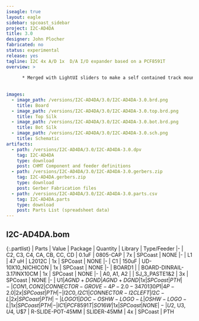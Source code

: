 ```yaml
---
iseagle: true
layout: eagle
sidebar: spcoast_sidebar
project: I2C-AD4DA
title: 3.0
designer: John Plocher
fabricated: no
status: experimental
release: yes
tagline: I2C 4x A/D 1x  D/A I/O expander based on a PCF8591T
overview: >
    
      * Merged with LightUI sliders to make a self contained track mountable lighting controller
    
    
images:
  - image_path: /versions/I2C-AD4DA/3.0/I2C-AD4DA-3.0.brd.png
    title: Board
  - image_path: /versions/I2C-AD4DA/3.0/I2C-AD4DA-3.0.top.brd.png
    title: Top Silk
  - image_path: /versions/I2C-AD4DA/3.0/I2C-AD4DA-3.0.bot.brd.png
    title: Bot Silk
  - image_path: /versions/I2C-AD4DA/3.0/I2C-AD4DA-3.0.sch.png
    title: Schematic
artifacts:
  - path: /versions/I2C-AD4DA/3.0/I2C-AD4DA-3.0.dpv
    tag: I2C-AD4DA
    type: download
    post: CHMT Component and feeder definitions
  - path: /versions/I2C-AD4DA/3.0/I2C-AD4DA-3.0.gerbers.zip
    tag: I2C-AD4DA.gerbers.zip
    type: download
    post: Gerber Fabrication files
  - path: /versions/I2C-AD4DA/3.0/I2C-AD4DA-3.0.parts.csv
    tag: I2C-AD4DA.parts
    type: download
    post: Parts List (spreadsheet data)
---
```


## I2C-AD4DA.bom

{:.partlist}
| Parts | Value | Package | Quantity | Library | Type/Feeder
|-
| C2, C3, C4, CA, CB, CC, CD | 0.1uF | 0805-CAP | 7x | SPCoast | NONE
|-
| L1 | 47 uH | L2012C | 1x | SPCoast | NONE
|-
| C1 | 150uF | UD-10X10_NICHICON | 1x | SPCoast | NONE
|-
| BOARD1 |  | BOARD-DINRAIL-3.17INX10CM | 1x | SPCoast | NONE
|-
| A0, A1, A2 |  | SJ_3_PASTE1&2 | 3x | SPCoast | NONE
|-
| U$1 | AGND+DGND | AGND+DGND | 1x | SPCoast | PTH
|-
| CON1, CON2 | CONNECTOR-GROVE-4P-2.0-3470130P1 | 4P-2.0 | 2x | SPCoast | PTH
|-
| I2C0, I2C1 | CONNECTOR-I2CLEFT | I2C-L | 2x | SPCoast | PTH
|-
| LOGO1 | DOC-OSHW-LOGO-L | OSHW-LOGO-L | 1x | SPCoast | PTH
|-
| IC1 | PCF8591T | SO16W | 1x | SPCoast | NONE
|-
| U$2, U$3, U$4, U$7 | R-SLIDE-POT-45MM | SLIDER-45MM | 4x | SPCoast | PTH
